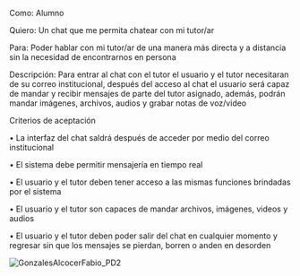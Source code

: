 Como: Alumno


Quiero: Un chat que me permita chatear con mi tutor/ar 


Para: Poder hablar con mi tutor/ar de una manera más directa y a distancia sin la necesidad de encontrarnos en persona


Descripción: Para entrar al chat con el tutor el usuario y el tutor necesitaran de su correo institucional, después del acceso al chat el usuario será capaz de mandar y recibir mensajes de parte del tutor asignado, además, podrán mandar imágenes, archivos, audios y grabar notas de voz/video


Criterios de aceptación


•	La interfaz del chat saldrá después de acceder por medio del correo institucional

•	El sistema debe permitir mensajería en tiempo real

•	El usuario y el tutor deben tener acceso a las mismas funciones brindadas por el sistema

•	El usuario y el tutor son capaces de mandar archivos, imágenes, videos y audios

•	El usuario y el tutor deben poder salir del chat en cualquier momento y regresar sin que los mensajes se pierdan, borren o anden en desorden


![GonzalesAlcocerFabio_PD2](https://github.com/user-attachments/assets/d8175fe4-c1f9-4064-bb78-5a76e101f8d1)
